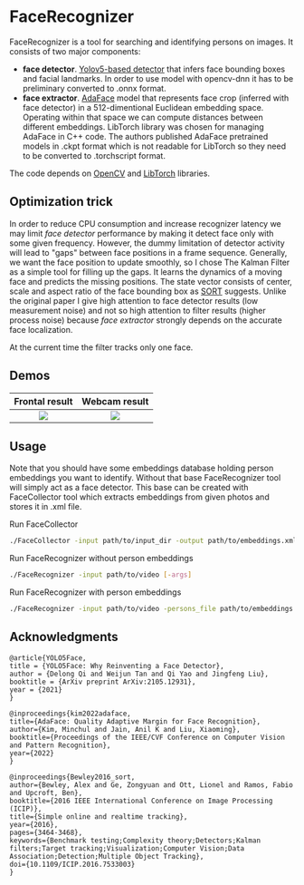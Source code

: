 # FaceRecognizer

FaceRecognizer is a tool for searching and identifying persons on images. It consists of two major components:

- **face detector**. [Yolov5-based detector](https://github.com/deepcam-cn/yolov5-face) that infers face bounding boxes and facial landmarks. In order to use model with opencv-dnn it has to be preliminary converted to .onnx format.
- **face extractor**. [AdaFace](https://github.com/mk-minchul/AdaFace) model that represents face crop (inferred with face detector) in a 512-dimentional Euclidean embedding space. Operating within that space we can compute distances between different embeddings. LibTorch library was chosen for managing AdaFace in C++ code. The authors published AdaFace pretrained models in .ckpt format which is not readable for LibTorch so they need to be converted to .torchscript format.

The code depends on [OpenCV](https://github.com/opencv/opencv) and [LibTorch](https://pytorch.org/cppdocs/#torchscript) libraries.

## Optimization trick

In order to reduce CPU consumption and increase recognizer latency we may limit *face detector* performance by making it detect face only with some given frequency. However, the dummy limitation of detector activity will lead to "gaps" between face positions in a frame sequence. Generally, we want the face position to update smoothly, so I chose The Kalman Filter as a simple tool for filling up the gaps. It learns the dynamics of a moving face and predicts the missing positions. The state vector consists of center, scale and aspect ratio of the face bounding box as [SORT](https://arxiv.org/pdf/1602.00763.pdf) suggests. Unlike the original paper I give high attention to face detector results (low measurement noise) and not so high attention to filter results (higher process noise) because *face extractor* strongly depends on the accurate face localization.

At the current time the filter tracks only one face.

## Demos

Frontal result             |  Webcam result
:-------------------------:|:-------------------------:
![](dox/frontal_result.gif)  |  ![](dox/webcam_result.gif)

## Usage

Note that you should have some embeddings database holding person embeddings you want to identify. Without that base FaceRecognizer tool will simply act as a face detector. This base can be created with FaceCollector tool which extracts embeddings from given photos and stores it in .xml file.

Run FaceCollector
```bash
./FaceCollector -input path/to/input_dir -output path/to/embeddings.xml
```

Run FaceRecognizer without person embeddings
```bash
./FaceRecognizer -input path/to/video [-args]
```

Run FaceRecognizer with person embeddings
```bash
./FaceRecognizer -input path/to/video -persons_file path/to/embeddings.xml [-args]
```

## Acknowledgments

```
@article{YOLO5Face,
title = {YOLO5Face: Why Reinventing a Face Detector},
author = {Delong Qi and Weijun Tan and Qi Yao and Jingfeng Liu},
booktitle = {ArXiv preprint ArXiv:2105.12931},
year = {2021}
}
```

```
@inproceedings{kim2022adaface,
title={AdaFace: Quality Adaptive Margin for Face Recognition},
author={Kim, Minchul and Jain, Anil K and Liu, Xiaoming},
booktitle={Proceedings of the IEEE/CVF Conference on Computer Vision and Pattern Recognition},
year={2022}
}
```

```
@inproceedings{Bewley2016_sort,
author={Bewley, Alex and Ge, Zongyuan and Ott, Lionel and Ramos, Fabio and Upcroft, Ben},
booktitle={2016 IEEE International Conference on Image Processing (ICIP)},
title={Simple online and realtime tracking},
year={2016},
pages={3464-3468},
keywords={Benchmark testing;Complexity theory;Detectors;Kalman filters;Target tracking;Visualization;Computer Vision;Data Association;Detection;Multiple Object Tracking},
doi={10.1109/ICIP.2016.7533003}
}
```
